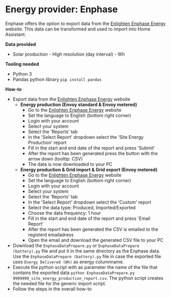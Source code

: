 # Energy provider: Enphase

Enphase offers the option to export data from the [Enlighten Enphase Energy](https://enlighten.enphaseenergy.com/) website. This data can be transformed and used to import into Home Assistant.

**Data provided**
- Solar production - High resolution (day interval) - Wh

**Tooling needed**
- Python 3
- Pandas python library ```pip install pandas```

**How-to**
- Export data from the [Enlighten Enphase Energy](https://enlighten.enphaseenergy.com/) website
    - **Energy production (Envoy standard & Envoy metered)**
        - Go to the [Enlighten Enphase Energy](https://enlighten.enphaseenergy.com/) website
        - Set the language to English (bottom right corner)
        - Login with your account
        - Select your system
        - Select the 'Reports' tab
        - In the 'Select Report' dropdown select the 'Site Energy Production' report
        - Fill in the start and end date of the report and press 'Submit'
        - After the report has been generated press the button with the arrow down (tooltip: CSV)
        - The data is now downloaded to your PC
    - **Energy production & Grid import & Grid export (Envoy metered)**
        - Go to the [Enlighten Enphase Energy](https://enlighten.enphaseenergy.com/) website
        - Set the language to English (bottom right corner)
        - Login with your account
        - Select your system
        - Select the 'Reports' tab
        - In the 'Select Report' dropdown select the 'Custom' report
        - Select the data type: Produced, Imported/Exported
        - Choose the data frequency: 1 hour
        - Fill in the start and end date of the report and press 'Email Report'
        - After the report has been generated the CSV is emailed to the registerd emailadress
        - Open the email and download the generated CSV file to your PC
- Download the ```EnphaseDataPrepare.py``` or ```EnphaseDataPrepare (battery).py``` file and put it in the same directory as the Enphase data. Use the ```EnphaseDataPrepare (battery).py``` file in case the exported file uses ```Energy Delivered (Wh)``` as energy columnname.
- Execute the python script with as parameter the name of the file that contains the exported data ```python EnphaseDataPrepare.py 9999999_site_energy_production_report.csv```. The python script creates the needed file for the generic import script.
- Follow the steps in the overall how-to